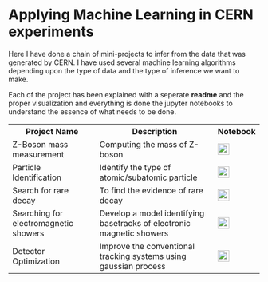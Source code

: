 # Applying Machine Learning in CERN experiments

Here I have done a chain of mini-projects to infer from the data that was generated by CERN. I have used several machine learning algorithms depending upon the type of data and the type of inference we want to make.

Each of the project has been explained with a seperate **readme** and the proper visualization and everything is done the jupyter notebooks to understand the essence of what needs to  be done.

<table class="tg">
  <tr>
    <th class="tg-yw4l"><b>Project Name</b></th>
    <th class="tg-yw4l"><b>Description</b></th>
    <th class="tg-yw4l"><b>Notebook</b></th>
  </tr>
  <tr>
    <td class="tg-yw4l">Z-Boson mass measurement</td>
    <td class="tg-yw4l">Computing the mass of Z-boson</td>
    <td class="tg-yw4l"><a href="https://colab.research.google.com/github/AdityaShrivastava9/Applying-Machine-Learning-to-CERN-Experiments/blob/master/Project%201%20-%20Z-Boson%20mass%20measurement/Z-Boson%20Mass.ipynb">
    <img src="https://colab.research.google.com/assets/colab-badge.svg" height = '23px' >
    </a></td>
  </tr>
  <tr>
    <td class="tg-yw4l">Particle Identification</td>
    <td class="tg-yw4l">Identify the type of atomic/subatomic particle</td>
    <td class="tg-yw4l"><a href="https://colab.research.google.com/github/AdityaShrivastava9/Applying-Machine-Learning-to-CERN-Experiments/blob/master/Project%202%20-%20Particle%20Identification/Particle_identification.ipynb">
    <img src="https://colab.research.google.com/assets/colab-badge.svg" height = '23px' >
    </a></td>
  </tr>
  <tr>
    <td class="tg-yw4l">Search for rare decay</td>
    <td class="tg-yw4l">To find the evidence of rare decay</td>
    <td class="tg-yw4l"><a href="https://colab.research.google.com/github/AdityaShrivastava9/Applying-Machine-Learning-to-CERN-Experiments/blob/master/Project%203%20-%20Searching%20for%20rare%20decay/index.ipynb">
    <img src="https://colab.research.google.com/assets/colab-badge.svg" height = '23px' >
    </a></td>
  </tr>
  <tr>
    <td class="tg-yw4l">Searching for electromagnetic showers</td>
    <td class="tg-yw4l">Develop a model identifying basetracks of electronic magnetic showers</td>
    <td class="tg-yw4l"><a href="https://colab.research.google.com/github/AdityaShrivastava9/Applying-Machine-Learning-to-CERN-Experiments/blob/master/Project%204%20-%20Searching%20for%20electromagnetic%20showers/index.ipynb">
    <img src="https://colab.research.google.com/assets/colab-badge.svg" height = '23px' >
    </a></td>
  </tr>
  <tr>
    <td class="tg-yw4l">Detector Optimization</td>
    <td class="tg-yw4l">Improve the conventional tracking systems using gaussian process</td>
    <td class="tg-yw4l"><a href="https://colab.research.google.com/github/AdityaShrivastava9/Applying-Machine-Learning-to-CERN-Experiments/blob/master/Project%205%20-%20Detector%20Optimization/tracker.ipynb">
    <img src="https://colab.research.google.com/assets/colab-badge.svg" height = '23px' >
    </a></td>
  </tr>
</table>
